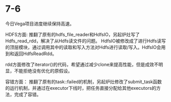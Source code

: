 # 7-6

今日Vega项目进度继续保持高速。

HDFS方面:
推翻了原有的hdfs_file_reader和HdfsIO，另起炉灶写了Hdfs_read_rdd，解决了从Hdfs读文件的问题。
HdfsIO被修改成了进行Hdfs读写的顶层模块，通过调用其中的读取和写入方法对Hdfs进行读取/写入。HdfsIO会用到和返回HdfsReadRdd。

rdd方面修改了iterator()的代码，希望通过减少clone来提高性能，但是成效不明显，不能拒绝没有优化的原假设。

容错方面：
推翻了原有的task::failed的机制，另起炉灶修改了submit_task函数的运行机制，并通过在executor下线时，把任务直接分配给其他executors的方法，完成了容错。